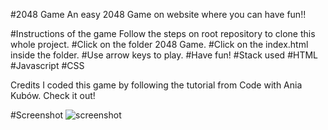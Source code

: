 #2048 Game
An easy 2048 Game on website where you can have fun!!

#Instructions of the game
Follow the steps on root repository to clone this whole project.
#Click on the folder 2048 Game.
#Click on the index.html inside the folder.
#Use arrow keys to play.
#Have fun!
#Stack used
#HTML
#Javascript
#CSS

Credits
I coded this game by following the tutorial from Code with Ania Kubów. Check it out!

#Screenshot
![screenshot](https://github.com/Sam-mx/2048-Game/assets/146705452/f271679f-a0e0-4e26-9a54-7ee01985cdb4)
